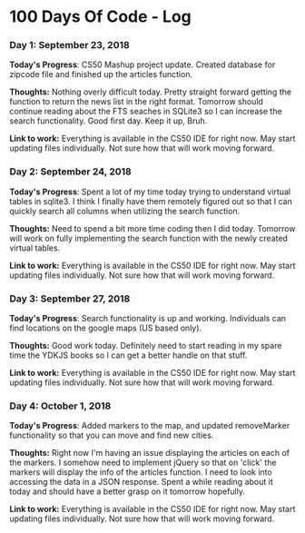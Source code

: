 # 100 Days Of Code - Log

### Day 1: September 23, 2018

**Today's Progress**: CS50 Mashup project update. Created database for zipcode file and finished up the articles function.

**Thoughts:** Nothing overly difficult today. Pretty straight forward getting the function to return the news list in the right format. Tomorrow should continue reading about the FTS seaches in SQLite3 so I can increase the search functionality. Good first day. Keep it up, Bruh. 

**Link to work:** Everything is available in the CS50 IDE for right now. May start updating files individually. Not sure how that will work moving forward. 


### Day 2: September 24, 2018

**Today's Progress**: Spent a lot of my time today trying to understand virtual tables in sqlite3. I think I finally have them remotely figured out so that I can quickly search all columns when utilizing the search function.

**Thoughts:** Need to spend a bit more time coding then I did today. Tomorrow will work on fully implementing the search function with the newly created virtual tables. 

**Link to work:** Everything is available in the CS50 IDE for right now. May start updating files individually. Not sure how that will work moving forward. 

### Day 3: September 27, 2018

**Today's Progress**: Search functionality is up and working. Individuals can find locations on the google maps (US based only). 

**Thoughts:** Good work today. Definitely need to start reading in my spare time the YDKJS books so I can get a better handle on that stuff. 

**Link to work:** Everything is available in the CS50 IDE for right now. May start updating files individually. Not sure how that will work moving forward. 

### Day 4: October 1, 2018

**Today's Progress**: Added markers to the map, and updated removeMarker functionality so that you can move and find new cities. 

**Thoughts:** Right now I'm having an issue displaying the articles on each of the markers. I somehow need to implement jQuery so that on 'click' the markers will display the info of the articles function. I need to look into accessing the data in a JSON response. Spent a while reading about it today and should have a better grasp on it tomorrow hopefully. 

**Link to work:** Everything is available in the CS50 IDE for right now. May start updating files individually. Not sure how that will work moving forward. 
